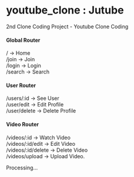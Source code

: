 # youtube_clone : Jutube

2nd Clone Coding Project - Youtube Clone Coding

<h4>Global Router</h4>
/ -> Home</br>
/join -> Join</br>
/login -> Login</br>
/search -> Search

<h4>User Router</h4>
/users/:id -> See User</br>
/user/edit -> Edit Profile</br>
/user/delete -> Delete Profile

<h4>Video Router</h4>
/videos/:id -> Watch Video</br>
/videos/:id/edit -> Edit Video</br>
/videos/:id/delete -> Delete Video</br>
/videos/upload -> Upload Video.

Processing...
